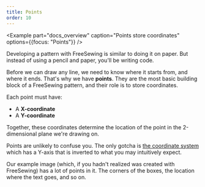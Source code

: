 ```yaml
---
title: Points
order: 10
---
```


<Example 
  part="docs_overview" 
  caption="Points store coordinates"
  options={{focus: "Points"}}
/>

Developing a pattern with FreeSewing is similar to doing it on paper.
But instead of using a pencil and paper, you'll be writing code.

Before we can draw any line, we need to know where it starts from, and where it ends.
That's why we have **points**. They are the most basic building block of a
FreeSewing pattern, and their role is to store coordinates.

Each point must have: 

 - A **X-coordinate**
 - A **Y-coordinate**

Together, these coordinates determine the location of the point in the 2-dimensional plane we're drawing on.

<Note>

Points are unlikely to confuse you. The only gotcha is [the
coordinate system](/guides/basics/coordinate-system/) which has a Y-axis that is inverted to what you 
may intuitively expect.

</Note>

<Tip>

Our example image (which, if you hadn't realized was created with FreeSewing) has a lot of 
points in it. The corners of the boxes, the location where the text goes, and so on.

</Tip>

